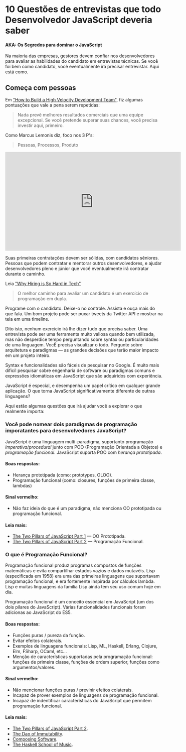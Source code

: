 # 10 Questões de entrevistas que todo Desenvolvedor JavaScript deveria saber
#### AKA: Os Segredos para dominar o JavaScript

Na maioria das empresas, gestores devem confiar nos desenvolvedores para avaliar as habilidades do candidato em entrevistas técnicas. Se você foi bem como candidato, você eventualmente irá precisar entrevistar. Aqui está como.

## Começa com pessoas

Em ["How to Build a High Velocity Development Team"](https://medium.com/javascript-scene/how-to-build-a-high-velocity-development-team-4b2360d34021), fiz algumas pontuações que vale a pena serem repetidas:

> Nada prevê melhores resultados comerciais que uma equipe excepcional. Se você pretende superar suas chances, você precisa investir aqui, primeiro.

Como Marcus Lemonis diz, foco nos 3 P's:

> Pessoas, Processos, Produto

<iframe width="560" height="315" src="https://www.youtube.com/embed/37rMZSA6oLk" frameborder="0" allowfullscreen></iframe>

Suas primeiras contratações devem ser sólidas, com candidatos sêniores. Pessoas que podem contratar e mentorar outros desenvolvedores, e ajudar desenvolvedores pleno e júnior que você eventualmente irá contratar durante o caminho.

Leia ["Why Hiring is So Hard in Tech"](https://medium.com/javascript-scene/why-hiring-is-so-hard-in-tech-c462c3230017)

> O melhor caminho para avaliar um candidato é um exercício de programação em dupla.

Programe com o candidato. Deixe-o no controle. Assista e ouça mais do que fala. Um bom projeto pode ser puxar tweets da Twitter API e mostrar na tela em uma timeline.

Dito isto, nenhum exercício irá lhe dizer tudo que precisa saber. Uma entrevista pode ser uma ferramenta muito valiosa quando bem utilizada, mas não desperdice tempo perguntando sobre syntax ou particularidades de uma linguagem. VocÊ precisa visualizar o todo. Pergunte sobre arquitetura e paradigmas — as grandes decisões que terão maior impacto em um projeto inteiro.

Syntax e funcionalidades são fáceis de pesquisar no Google. É muito mais dificíl pesquisar sobre engenharia de software ou paradigmas comuns e expressões idiomáticas em JavaScript que são adquiridos com experiência.

JavaScript é especial, e desempenha um papel crítico em qualquer grande aplicação. O que torna JavaScript significativamente diferente de outras linguagens?

Aqui estão algumas questões que irá ajudar você a explorar o que realmente importa:

### Você pode nomear dois paradigmas de programação imporatantes para desenvolvedores JavaScript?

JavaScript é uma linguagem multi-paradigma, suportanto programação *imperativa/procedural* junto com POO (Programação Orientada a Objetos) e *programação funcional*. JavaScript suporta POO com *herança prototipada*.

#### Boas respostas:

* Herança prototipada (como: prototypes, OLOO).
* Programação funcional (como: closures, funções de primeira classe, lambdas)

#### Sinal vermelho:

* Não faz ideia do que é um paradigma, não menciona OO prototipada ou programação funcional.

#### Leia mais:

* [The Two Pillars of JavaScript Part 1](https://medium.com/javascript-scene/the-two-pillars-of-javascript-ee6f3281e7f3) — OO Prototipada.
* [The Two Pillars of JavaScript Part 2](https://medium.com/javascript-scene/the-two-pillars-of-javascript-pt-2-functional-programming-a63aa53a41a4) — Programação Funcional.

### O que é Programação Funcional?

Programação funcional produz programas compostos de funções matemáticas e evita compartilhar estados vazios e dados mutavéis. Lisp (especificada em 1958) era uma das primeiras linguagens que suportavam programação funcional, e era fortemente inspirada por cálculos lambda. Lisp e muitas linguagens da família Lisp ainda tem seu uso comum hoje em dia.

Programação funcional é um conceito essencial em JavaScript (um dos dois pilares do JavaScript). Várias funcionalidades funcionais foram adicionas ao JavaScript do ES5.

#### Boas respostas:

* Funções puras / pureza da função.
* Evitar efeitos colaterais.
* Exemplos de linguagens funcionais: Lisp, ML, Haskell, Erlang, Clojure, Elm, FSharp, OCaml, etc...
* Menção de características suportadas pela programação funcional: funções de primeira classe, funções de ordem superior, funções como argumentos/valores.

#### Sinal vermelho:

* Não mencionar funções puras / previnir efeitos colaterais.
* Incapaz de prover exemplos de linguagens de programação funcional.
* Incapaz de indentificar características do JavaScript que permitem programação funcional.

#### Leia mais:

* [The Two Pillars of JavaScript Part 2](https://medium.com/javascript-scene/the-two-pillars-of-javascript-pt-2-functional-programming-a63aa53a41a4).
* [The Dao of Immutability](https://medium.com/javascript-scene/the-dao-of-immutability-9f91a70c88cd).
* [Composing Software](https://medium.com/javascript-scene/composing-software-an-introduction-27b72500d6ea).
* [The Haskell School of Music](http://haskell.cs.yale.edu/wp-content/uploads/2015/03/HSoM.pdf).